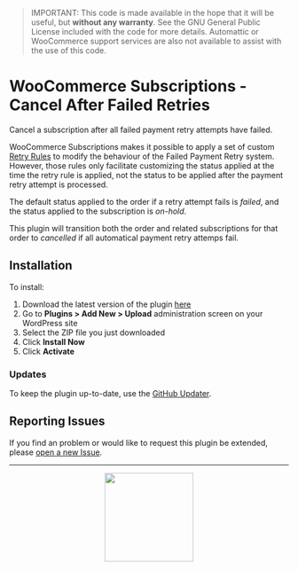 > IMPORTANT: This code is made available in the hope that it will be useful, but **without any warranty**. See the GNU General Public License included with the code for more details. Automattic or WooCommerce support services are also not available to assist with the use of this code.

# WooCommerce Subscriptions - Cancel After Failed Retries

Cancel a subscription after all failed payment retry attempts have failed.

WooCommerce Subscriptions makes it possible to apply a set of custom [Retry Rules](https://docs.woocommerce.com/document/subscriptions/develop/failed-payment-retry/#section-3) to modify the behaviour of the Failed Payment Retry system. However, those rules only facilitate customizing the status applied at the time the retry rule is applied, not the status to be applied after the payment retry attempt is processed.

The default status applied to the order if a retry attempt fails is _failed_, and the status applied to the subscription is _on-hold_.

This plugin will transition both the order and related subscriptions for that order to _cancelled_ if all automatical payment retry attemps fail.

## Installation

To install:

1. Download the latest version of the plugin [here](https://github.com/Prospress/woocommerce-subscriptions-cancel-after-retryarchive/master.zip)
1. Go to **Plugins > Add New > Upload** administration screen on your WordPress site
1. Select the ZIP file you just downloaded
1. Click **Install Now**
1. Click **Activate**

### Updates

To keep the plugin up-to-date, use the [GitHub Updater](https://github.com/afragen/github-updater).

## Reporting Issues

If you find an problem or would like to request this plugin be extended, please [open a new Issue](https://github.com/Prospress/woocommerce-subscriptions-cancel-after-retryissues/new).

---

<p align="center">
	<a href="https://prospress.com/">
		<img src="https://cloud.githubusercontent.com/assets/235523/11986380/bb6a0958-a983-11e5-8e9b-b9781d37c64a.png" width="160">
	</a>
</p>
